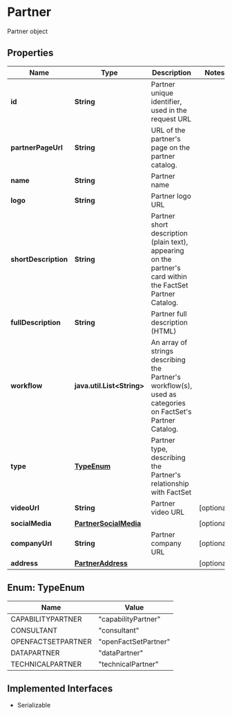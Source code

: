 

# Partner

Partner object

## Properties

Name | Type | Description | Notes
------------ | ------------- | ------------- | -------------
**id** | **String** | Partner unique identifier, used in the request URL | 
**partnerPageUrl** | **String** | URL of the partner&#39;s page on the partner catalog. | 
**name** | **String** | Partner name | 
**logo** | **String** | Partner logo URL | 
**shortDescription** | **String** | Partner short description (plain text), appearing on the partner&#39;s card within the FactSet Partner Catalog. | 
**fullDescription** | **String** | Partner full description (HTML) | 
**workflow** | **java.util.List&lt;String&gt;** | An array of strings describing the Partner&#39;s workflow(s), used as categories on FactSet&#39;s Partner Catalog. | 
**type** | [**TypeEnum**](#TypeEnum) | Partner type, describing the Partner&#39;s relationship with FactSet | 
**videoUrl** | **String** | Partner video URL |  [optional]
**socialMedia** | [**PartnerSocialMedia**](PartnerSocialMedia.md) |  |  [optional]
**companyUrl** | **String** | Partner company URL |  [optional]
**address** | [**PartnerAddress**](PartnerAddress.md) |  |  [optional]



## Enum: TypeEnum

Name | Value
---- | -----
CAPABILITYPARTNER | &quot;capabilityPartner&quot;
CONSULTANT | &quot;consultant&quot;
OPENFACTSETPARTNER | &quot;openFactSetPartner&quot;
DATAPARTNER | &quot;dataPartner&quot;
TECHNICALPARTNER | &quot;technicalPartner&quot;


## Implemented Interfaces

* Serializable


